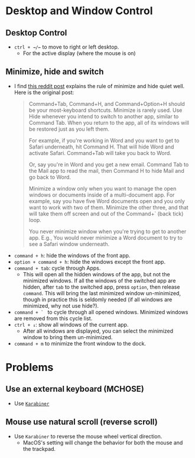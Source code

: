 # Desktop and Window Control
## Desktop Control
- `ctrl + →/←` to move to right or left desktop.
    - For the active display (where the mouse is on)

## Minimize, hide and switch
- I find [this reddit post](https://www.reddit.com/r/MacOS/comments/ra7jn1/comment/hngr92m/?utm_source=share&utm_medium=web3x&utm_name=web3xcss&utm_term=1&utm_content=share_button) explains the rule of minimize and hide quiet well. Here is the original post:
    > Command+Tab, Command+H, and Command+Option+H should be your most-keyboard shortcuts. Minimize is rarely used.
    > Use Hide whenever you intend to switch to another app, similar to Command Tab. When you return to the app, all of its windows will be restored just as you left them.
    > 
    > For example, if you're working in Word and you want to get to Safari underneath, hit Command H. That will hide Word and activate Safari. Command+Tab will take you back to Word.
    > 
    > Or, say you're in Word and you get a new email. Command Tab to the Mail app to read the mail, then Command H to hide Mail and go back to Word.
    > 
    > Minimize a window only when you want to manage the open windows or documents inside of a multi-document app. For example, say you have five Word documents open and you only want to work with two of them. Minimize the other three, and that will take them off screen and out of the Command+` (back tick) loop.
    > 
    > You never minimize window when you're trying to get to another app. E.g., You would never minimize a Word document to try to see a Safari window underneath.
- `command + h`: hide the windows of the front app.
- `option + command + h`: hide the windows except the front app.
- `command + tab`: cycle through Apps. 
    - This will open all the hidden windows of the app, but not the minimized windows. If all the windows of the switched app are hidden, after `tab` to the switched app, press `option`, then release `command`. This will bring the last minimized window un-minimized, though in practice this is seldomly needed (if all windows are minimized, why not use hide?).
- ```command + ` ``` to cycle through all opened windows. Minimized windows are removed from this cycle list.
- `ctrl + ↓`: show all windows of the current app.
  - After all windows are displayed, you can select the minimized window to bring them un-minimized.
- `command + m` to minimize the front window to the dock.


# Problems 
## Use an external keyboard (MCHOSE)
- Use [`Karabiner`](https://karabiner-elements.pqrs.org/)

## Mouse use natural scroll (reverse scroll)
- Use `Karabiner` to reverse the mouse wheel vertical direction.
    - MacOS's setting will change the behavior for both the mouse and the trackpad.
